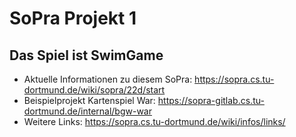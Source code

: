 # SoPra Projekt 1

## Das Spiel ist SwimGame

* Aktuelle Informationen zu diesem SoPra: https://sopra.cs.tu-dortmund.de/wiki/sopra/22d/start
* Beispielprojekt Kartenspiel War: https://sopra-gitlab.cs.tu-dortmund.de/internal/bgw-war
* Weitere Links: https://sopra.cs.tu-dortmund.de/wiki/infos/links/
